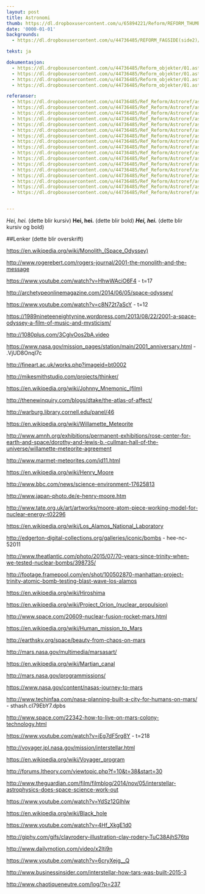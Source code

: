 ```yaml
---
layout: post
title: Astronomi
thumb: https://dl.dropboxusercontent.com/u/65894221/Reform/REFORM_THUMBNAILS/01.Astronomi.jpg
date: '0000-01-01'
backgrounds:
  - https://dl.dropboxusercontent.com/u/44736485/REFORM_FAGSIDE(side2)/01.Astronomi2m.jpg

tekst: ja

dokumentasjon:
  - https://dl.dropboxusercontent.com/u/44736485/Reform_objekter/01.astro1.jpg
  - https://dl.dropboxusercontent.com/u/44736485/Reform_objekter/01.astro1v2.jpg
  - https://dl.dropboxusercontent.com/u/44736485/Reform_objekter/01.astro1v3.jpg
  - https://dl.dropboxusercontent.com/u/44736485/Reform_objekter/01.astro2.jpg

referanser:
  - https://dl.dropboxusercontent.com/u/44736485/Ref_Reform/Astroref/astroref01.jpg
  - https://dl.dropboxusercontent.com/u/44736485/Ref_Reform/Astroref/astroref02.jpg
  - https://dl.dropboxusercontent.com/u/44736485/Ref_Reform/Astroref/astroref03.jpg
  - https://dl.dropboxusercontent.com/u/44736485/Ref_Reform/Astroref/astroref04.jpg
  - https://dl.dropboxusercontent.com/u/44736485/Ref_Reform/Astroref/astroref05.jpg
  - https://dl.dropboxusercontent.com/u/44736485/Ref_Reform/Astroref/astroref06.jpg
  - https://dl.dropboxusercontent.com/u/44736485/Ref_Reform/Astroref/astroref07.jpg
  - https://dl.dropboxusercontent.com/u/44736485/Ref_Reform/Astroref/astroref08.jpg
  - https://dl.dropboxusercontent.com/u/44736485/Ref_Reform/Astroref/astroref09.jpg
  - https://dl.dropboxusercontent.com/u/44736485/Ref_Reform/Astroref/astroref10.jpg
  - https://dl.dropboxusercontent.com/u/44736485/Ref_Reform/Astroref/astroref11.jpg
  - https://dl.dropboxusercontent.com/u/44736485/Ref_Reform/Astroref/astroref12.jpg
  - https://dl.dropboxusercontent.com/u/44736485/Ref_Reform/Astroref/astroref13.jpg
  - https://dl.dropboxusercontent.com/u/44736485/Ref_Reform/Astroref/astroref14.jpg
  - https://dl.dropboxusercontent.com/u/44736485/Ref_Reform/Astroref/astroref15.jpg
  - https://dl.dropboxusercontent.com/u/44736485/Ref_Reform/Astroref/astroref16.jpg
  - https://dl.dropboxusercontent.com/u/44736485/Ref_Reform/Astroref/astroref17.jpg


---
```


*Hei, hei.* (dette blir kursiv)
**Hei, hei.** (dette blir bold)
***Hei, hei.*** (dette blir kursiv og bold)

##Lenker (dette blir overskrift)

https://en.wikipedia.org/wiki/Monolith_(Space_Odyssey)

http://www.rogerebert.com/rogers-journal/2001-the-monolith-and-the-message

https://www.youtube.com/watch?v=HhwWAciO6F4 - t=17

http://archetypeonlinemagazine.com/2014/06/05/space-odyssey/

https://www.youtube.com/watch?v=c8N72t7aScY - t=12

https://1989nineteeneightynine.wordpress.com/2013/08/22/2001-a-space-odyssey-a-film-of-music-and-mysticism/

http://1080plus.com/3CglvOos2bA.video

https://www.nasa.gov/mission_pages/station/main/2001_anniversary.html - .VjUD8OnqI7c

http://fineart.ac.uk/works.php?imageid=bt0002

http://mikesmithstudio.com/projects/thinker/

https://en.wikipedia.org/wiki/Johnny_Mnemonic_(film)

http://thenewinquiry.com/blogs/dtake/the-atlas-of-affect/

http://warburg.library.cornell.edu/panel/46

https://en.wikipedia.org/wiki/Willamette_Meteorite

http://www.amnh.org/exhibitions/permanent-exhibitions/rose-center-for-earth-and-space/dorothy-and-lewis-b.-cullman-hall-of-the-universe/willamette-meteorite-agreement

http://www.marmet-meteorites.com/id11.html

https://en.wikipedia.org/wiki/Henry_Moore

http://www.bbc.com/news/science-environment-17625813

http://www.japan-photo.de/e-henry-moore.htm

http://www.tate.org.uk/art/artworks/moore-atom-piece-working-model-for-nuclear-energy-t02296

https://en.wikipedia.org/wiki/Los_Alamos_National_Laboratory

http://edgerton-digital-collections.org/galleries/iconic/bombs - hee-nc-52011

http://www.theatlantic.com/photo/2015/07/70-years-since-trinity-when-we-tested-nuclear-bombs/398735/

http://footage.framepool.com/en/shot/100502870-manhattan-project-trinity-atomic-bomb-testing-blast-wave-los-alamos

https://en.wikipedia.org/wiki/Hiroshima

https://en.wikipedia.org/wiki/Project_Orion_(nuclear_propulsion)

http://www.space.com/20609-nuclear-fusion-rocket-mars.html

https://en.wikipedia.org/wiki/Human_mission_to_Mars

http://earthsky.org/space/beauty-from-chaos-on-mars

http://mars.nasa.gov/multimedia/marsasart/

https://en.wikipedia.org/wiki/Martian_canal

http://mars.nasa.gov/programmissions/

https://www.nasa.gov/content/nasas-journey-to-mars

http://www.techinfaa.com/nasa-planning-built-a-city-for-humans-on-mars/ - sthash.cI79EbY7.dpbs

http://www.space.com/22342-how-to-live-on-mars-colony-technology.html

https://www.youtube.com/watch?v=iEg7dF5rg8Y - t=218

http://voyager.jpl.nasa.gov/mission/interstellar.html

https://en.wikipedia.org/wiki/Voyager_program

http://forums.ltheory.com/viewtopic.php?f=10&t=38&start=30

http://www.theguardian.com/film/filmblog/2014/nov/05/interstellar-astrophysics-does-space-science-work-out

https://www.youtube.com/watch?v=YdSz12Glhlw

https://en.wikipedia.org/wiki/Black_hole

 https://www.youtube.com/watch?v=4Hf_XkgE1d0

http://giphy.com/gifs/clayrodery-illustration-clay-rodery-TuC38AjhS76tq

http://www.dailymotion.com/video/x2ltj9n

https://www.youtube.com/watch?v=6cryXejg__Q

http://www.businessinsider.com/interstellar-how-tars-was-built-2015-3

http://www.chaotiqueneutre.com/log/?p=237
